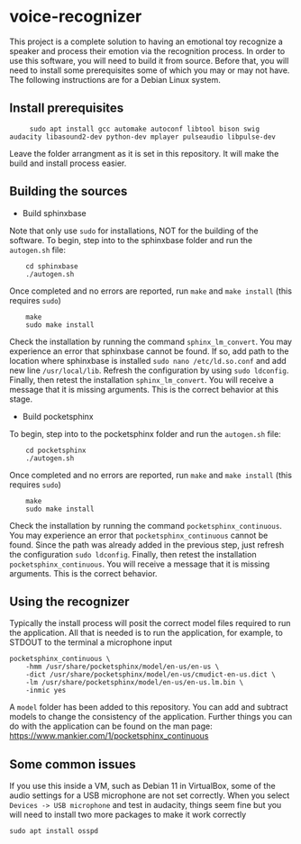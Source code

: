 # voice-recognizer

This project is a complete solution to having an emotional toy recognize a speaker and process their emotion via the recognition process. In order to use this software, you will need to build it from source. Before that, you will need to install some prerequisites some of which you may or may not have. The following instructions are for a Debian Linux system.

## Install prerequisites

```
     sudo apt install gcc automake autoconf libtool bison swig audacity libasound2-dev python-dev mplayer pulseaudio libpulse-dev
```
Leave the folder arrangment as it is set in this repository. It will make the build and install process easier.

## Building the sources

* Build sphinxbase

Note that only use `sudo` for installations, NOT for the building of the software. To begin, step into to the sphinxbase folder and run the `autogen.sh` file:
		
```
    cd sphinxbase
    ./autogen.sh
```
Once completed and no errors are reported, run `make` and `make install` (this requires `sudo`)

```
    make
    sudo make install
```	
Check the installation by running the command `sphinx_lm_convert`. You may experience an error that sphinxbase cannot be found. If so, add path to the location where sphinxbase is installed `sudo nano /etc/ld.so.conf` and add new line `/usr/local/lib`. Refresh the configuration by using `sudo ldconfig`. Finally, then retest the installation `sphinx_lm_convert`. You will receive a message that it is missing arguments. This is the correct behavior at this stage.

* Build pocketsphinx

To begin, step into to the pocketsphinx folder and run the `autogen.sh` file:
		
```
    cd pocketsphinx
    ./autogen.sh
```
Once completed and no errors are reported, run `make` and `make install` (this requires `sudo`)

```
    make
    sudo make install
```	
Check the installation by running the command `pocketsphinx_continuous`. You may experience an error that `pocketsphinx_continuous` cannot be found. Since the path was already added in the previous step, just refresh the configuration `sudo ldconfig`. Finally, then retest the installation `pocketsphinx_continuous`. You will receive a message that it is missing arguments. This is the correct behavior.

## Using the recognizer

Typically the install process will posit the correct model files required to run the application. All that is needed is to run the application, for example, to STDOUT to the terminal a microphone input

```
pocketsphinx_continuous \
    -hmm /usr/share/pocketsphinx/model/en-us/en-us \
    -dict /usr/share/pocketsphinx/model/en-us/cmudict-en-us.dict \
    -lm /usr/share/pocketsphinx/model/en-us/en-us.lm.bin \
    -inmic yes
```
A `model` folder has been added to this repository. You can add and subtract models to change the consistency of the application. Further things you can do with the application can be found on the man page: https://www.mankier.com/1/pocketsphinx_continuous

## Some common issues

If you use this inside a VM, such as Debian 11 in VirtualBox, some of the audio settings for a USB microphone are not set correctly. When you select `Devices -> USB microphone` and test in audacity, things seem fine but you will need to install two more packages to make it work correctly
```
sudo apt install osspd
```